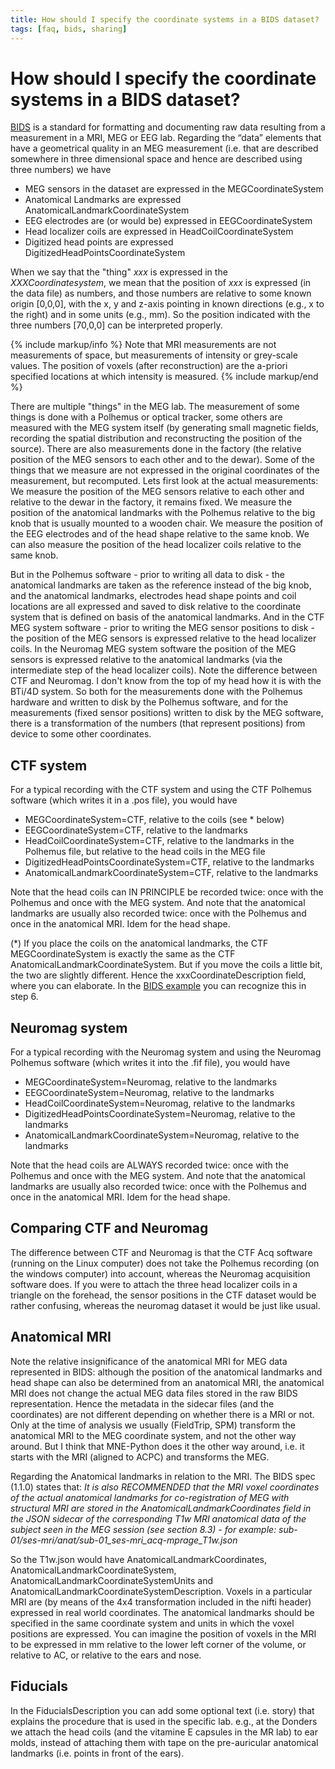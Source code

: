 ```yaml
---
title: How should I specify the coordinate systems in a BIDS dataset?
tags: [faq, bids, sharing]
---
```


# How should I specify the coordinate systems in a BIDS dataset?

[BIDS](http://bids.neuroimaging.io) is a standard for formatting and documenting raw data resulting from a measurement in a MRI, MEG or EEG lab. Regarding the “data” elements that have a geometrical quality in an MEG measurement (i.e. that are described somewhere in three dimensional space and hence are described using three numbers) we have

- MEG sensors in the dataset are expressed in the MEGCoordinateSystem
- Anatomical Landmarks are expressed AnatomicalLandmarkCoordinateSystem
- EEG electrodes are (or would be) expressed in EEGCoordinateSystem
- Head localizer coils are expressed in HeadCoilCoordinateSystem
- Digitized head points are expressed DigitizedHeadPointsCoordinateSystem

When we say that the "thing" _xxx_ is expressed in the _XXXCoordinatesystem_, we mean that the position of _xxx_ is expressed (in the data file) as numbers, and those numbers are relative to some known origin [0,0,0], with the x, y and z-axis pointing in known directions (e.g., x to the right) and in some units (e.g., mm). So the position indicated with the three numbers [70,0,0] can be interpreted properly.

{% include markup/info %}
Note that MRI measurements are not measurements of space, but measurements of intensity or grey-scale values. The position of voxels (after reconstruction) are the a-priori specified locations at which intensity is measured.
{% include markup/end %}

There are multiple "things" in the MEG lab. The measurement of some things is done with a Polhemus or optical tracker, some others are measured with the MEG system itself (by generating small magnetic fields, recording the spatial distribution and reconstructing the position of the source). There are also measurements done in the factory (the relative position of the MEG sensors to each other and to the dewar). Some of the things that we measure are not expressed in the original coordinates of the measurement, but recomputed. Lets first look at the actual measurements: We measure the position of the MEG sensors relative to each other and relative to the dewar in the factory, it remains fixed. We measure the position of the anatomical landmarks with the Polhemus relative to the big knob that is usually mounted to a wooden chair. We measure the position of the EEG electrodes and of the head shape relative to the same knob. We can also measure the position of the head localizer coils relative to the same knob.

But in the Polhemus software - prior to writing all data to disk - the anatomical landmarks are taken as the reference instead of the big knob, and the anatomical landmarks, electrodes head shape points and coil locations are all expressed and saved to disk relative to the coordinate system that is defined on basis of the anatomical landmarks. And in the CTF MEG system software - prior to writing the MEG sensor positions to disk - the position of the MEG sensors is expressed relative to the head localizer coils. In the Neuromag MEG system software the position of the MEG sensors is expressed relative to the anatomical landmarks (via the intermediate step of the head localizer coils). Note the difference between CTF and Neuromag. I don't know from the top of my head how it is with the BTi/4D system. So both for the measurements done with the Polhemus hardware and written to disk by the Polhemus software, and for the measurements (fixed sensor positions) written to disk by the MEG software, there is a transformation of the numbers (that represent positions) from device to some other coordinates.

## CTF system

For a typical recording with the CTF system and using the CTF Polhemus software (which writes it in a .pos file), you would have

- MEGCoordinateSystem=CTF, relative to the coils (see \* below)
- EEGCoordinateSystem=CTF, relative to the landmarks
- HeadCoilCoordinateSystem=CTF, relative to the landmarks in the Polhemus file, but relative to the head coils in the MEG file
- DigitizedHeadPointsCoordinateSystem=CTF, relative to the landmarks
- AnatomicalLandmarkCoordinateSystem=CTF, relative to the landmarks

Note that the head coils can IN PRINCIPLE be recorded twice: once with the Polhemus and once with the MEG system. And note that the anatomical landmarks are usually also recorded twice: once with the Polhemus and once in the anatomical MRI. Idem for the head shape.

(\*) If you place the coils on the anatomical landmarks, the CTF MEGCoordinateSystem is exactly the same as the CTF AnatomicalLandmarkCoordinateSystem. But if you move the coils a little bit, the two are slightly different. Hence the xxxCoordinateDescription field, where you can elaborate. In the [BIDS example](/example/bids_mous) you can recognize this in step 6.

## Neuromag system

For a typical recording with the Neuromag system and using the Neuromag Polhemus software (which writes it into the .fif file), you would have

- MEGCoordinateSystem=Neuromag, relative to the landmarks
- EEGCoordinateSystem=Neuromag, relative to the landmarks
- HeadCoilCoordinateSystem=Neuromag, relative to the landmarks
- DigitizedHeadPointsCoordinateSystem=Neuromag, relative to the landmarks
- AnatomicalLandmarkCoordinateSystem=Neuromag, relative to the landmarks

Note that the head coils are ALWAYS recorded twice: once with the Polhemus and once with the MEG system. And note that the anatomical landmarks are usually also recorded twice: once with the Polhemus and once in the anatomical MRI. Idem for the head shape.

## Comparing CTF and Neuromag

The difference between CTF and Neuromag is that the CTF Acq software (running on the Linux computer) does not take the Polhemus recording (on the windows computer) into account, whereas the Neuromag acquisition software does. If you were to attach the three head localizer coils in a triangle on the forehead, the sensor positions in the CTF dataset would be rather confusing, whereas the neuromag dataset it would be just like usual.

## Anatomical MRI

Note the relative insignificance of the anatomical MRI for MEG data represented in BIDS: although the position of the anatomical landmarks and head shape can also be determined from an anatomical MRI, the anatomical MRI does not change the actual MEG data files stored in the raw BIDS representation. Hence the metadata in the sidecar files (and the coordinates) are not different depending on whether there is a MRI or not. Only at the time of analysis we usually (FieldTrip, SPM) transform the anatomical MRI to the MEG coordinate system, and not the other way around. But I think that MNE-Python does it the other way around, i.e. it starts with the MRI (aligned to ACPC) and transforms the MEG.

Regarding the Anatomical landmarks in relation to the MRI. The BIDS spec (1.1.0) states that: _It is also RECOMMENDED that the MRI voxel coordinates of the actual anatomical landmarks for co-registration of MEG with structural MRI are stored in the AnatomicalLandmarkCoordinates field in the JSON sidecar of the corresponding T1w MRI anatomical data of the subject seen in the MEG session (see section 8.3) - for example: sub-01/ses-mri/anat/sub-01_ses-mri_acq-mprage_T1w.json_

So the T1w.json would have AnatomicalLandmarkCoordinates, AnatomicalLandmarkCoordinateSystem, AnatomicalLandmarkCoordinateSystemUnits and AnatomicalLandmarkCoordinateSystemDescription. Voxels in a particular MRI are (by means of the 4x4 transformation included in the nifti header) expressed in real world coordinates. The anatomical landmarks should be specified in the same coordinate system and units in which the voxel positions are expressed. You can imagine the position of voxels in the MRI to be expressed in mm relative to the lower left corner of the volume, or relative to AC, or relative to the ears and nose.

## Fiducials

In the FiducialsDescription you can add some optional text (i.e. story) that explains the procedure that is used in the specific lab. e.g., at the Donders we attach the head coils (and the vitamine E capsules in the MR lab) to ear molds, instead of attaching them with tape on the pre-auricular anatomical landmarks (i.e. points in front of the ears).
